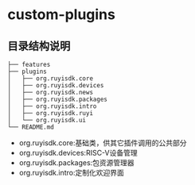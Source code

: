 # custom-plugins

## 目录结构说明

```
├── features
├── plugins
│   ├── org.ruyisdk.core
│   ├── org.ruyisdk.devices
│   ├── org.ruyisdk.news
│   ├── org.ruyisdk.packages
│   ├── org.ruyisdk.intro
│   ├── org.ruyisdk.ruyi
│   └── org.ruyisdk.ui
└── README.md

```

* org.ruyisdk.core:基础类，供其它插件调用的公共部分
* org.ruyisdk.devices:RISC-V设备管理
* org.ruyisdk.packages:包资源管理器
* org.ruyisdk.intro:定制化欢迎界面

